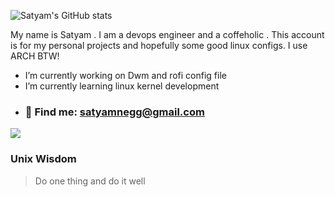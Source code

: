 ![Satyam's GitHub stats](https://github-readme-stats.vercel.app/api?username=satyum&hide=contribs,stars&show_icons=true&theme=dracula)


My name is Satyam . I am a devops engineer and a coffeholic . This account is for my personal projects and hopefully some good linux configs. I use ARCH BTW!

-  I’m currently working on Dwm and rofi config file
-  I’m currently learning linux kernel development
- ###  :monocle_face: Find me: satyamnegg@gmail.com

![](https://media.giphy.com/media/PiQejEf31116URju4V/giphy.gif)

### Unix Wisdom 
> Do one thing and do it well 



